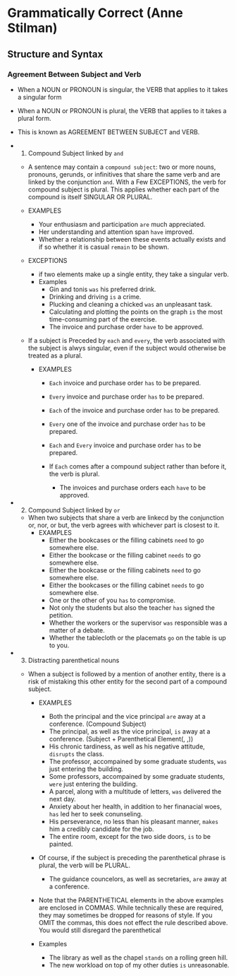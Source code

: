 # Grammatically Correct (Anne Stilman)

## Structure and Syntax

### Agreement Between Subject and Verb

- When a NOUN or PRONOUN is singular, the VERB that applies to it takes a singular form
- When a NOUN or PRONOUN is plural, the VERB that applies to it takes a plural form.
- This is known as AGREEMENT BETWEEN SUBJECT and VERB.

- 1. Compound Subject linked by `and`

  - A sentence may contain a `compound subject`: two or more nouns, pronouns, gerunds, or infinitives that
    share the same verb and are linked by the conjunction `and`. With a Few EXCEPTIONS, the verb for compound subject is plural. This applies whether each part of the compound is itself SINGULAR OR PLURAL.
  - EXAMPLES
    - Your enthusiasm and participation `are` much appreciated.
    - Her understanding and attention span `have` improved.
    - Whether a relationship between these events actually exists and if so whether it is casual `remain` to be shown.
  - EXCEPTIONS

    - if two elements make up a single entity, they take a singular verb.
    - Examples
      - Gin and tonis `was` his preferred drink.
      - Drinking and driving `is` a crime.
      - Plucking and cleaning a chicked `was` an unpleasant task.
      - Calculating and plotting the points on the graph `is` the most time-consuming part of the exercise.
      - The invoice and purchase order `have` to be approved.

  - If a subject is Preceded by `each` and `every`, the verb associated with the subject is alwys singular, even
    if the subject would otherwise be treated as a plural.

    - EXAMPLES

      - `Each` invoice and purchase order `has` to be prepared.
      - `Every` invoice and purchase order `has` to be prepared.
      - `Each` of the invoice and purchase order `has` to be prepared.
      - `Every` one of the invoice and purchase order `has` to be prepared.
      - `Each` and `Every` invoice and purchase order `has` to be prepared.

      - If `Each` comes after a compound subject rather than before it, the verb is plural.
        - The invoices and purchase orders each `have` to be approved.

- 2. Compound Subject linked by `or`

  - When two subjects that share a verb are linkecd by the conjunction or, nor, or but, the verb agrees with whichever
    part is closest to it.
    - EXAMPLES
      - Either the bookcases or the filling cabinets `need` to go somewhere else.
      - Either the bookcase or the filling cabinet `needs` to go somewhere else.
      - Either the bookcase or the filling cabinets `need` to go somewhere else.
      - Either the bookcases or the filling cabinet `needs` to go somewhere else.
      - One or the other of you `has` to compromise.
      - Not only the students but also the teacher `has` signed the petition.
      - Whether the workers or the supervisor `was` responsible was a matter of a debate.
      - Whether the tablecloth or the placemats `go` on the table is up to you.

- 3. Distracting parenthetical nouns

  - When a subject is followed by a mention of another entity, there is a risk of mistaking this other entity for the
    second part of a compound subject.

    - EXAMPLES

      - Both the principal and the vice principal `are` away at a conference. (Compound Subject)
      - The principal, as well as the vice principal, `is` away at a conference. (Subject + Parenthetical Element(, ,))
      - His chronic tardiness, as well as his negative attitude, `disrupts` the class.
      - The professor, accompained by some graduate students, `was` just entering the building.
      - Some professors, accompained by some graduate students, `were` just entering the building.
      - A parcel, along with a multitude of letters, `was` delivered the next day.
      - Anxiety about her health, in addition to her finanacial woes, `has` led her to seek conunseling.
      - His perseverance, no less than his pleasant manner, `makes` him a credibly candidate for the job.
      - The entire room, except for the two side doors, `is` to be painted.

    - Of course, if the subject is preceding the parenthetical phrase is plural, the verb will be PLURAL.
      - The guidance councelors, as well as secretaries, `are` away at a conference.
    - Note that the PARENTHETICAL elements in the above examples are enclosed in COMMAS. While technically
      these are required, they may sometimes be dropped for reasons of style. If you OMIT the commas, this
      does not effect the rule described above. You would still disregard the parenthetical
    - Examples
      - The library as well as the chapel `stands` on a rolling green hill.
      - The new workload on top of my other duties `is` unreasonable.

